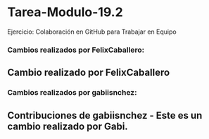 # Tarea-Modulo-19.2
Ejercicio: Colaboración en GitHub para Trabajar en Equipo
### Cambios realizados por FelixCaballero:
## Cambio realizado por FelixCaballero

### Cambios realizados por gabiisnchez:
## Contribuciones de gabiisnchez - Este es un cambio realizado por Gabi.